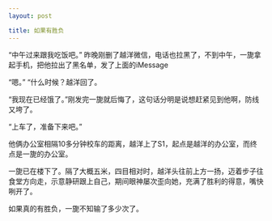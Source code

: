 ```yaml
---
layout: post

title: 如果有胜负
---
```

“中午过来跟我吃饭吧。” 昨晚刚删了越洋微信，电话也拉黑了，不到中午，一旎拿起手机，把他拉出了黑名单，发了上面的iMessage

“嗯。”
“什么时候？越洋回了。

“我现在已经饿了。”刚发完一旎就后悔了，这句话分明是说想赶紧见到他啊，防线又垮了。

“上车了，准备下来吧。”

他俩办公室相隔10多分钟校车的距离，越洋上了S1，起点是越洋的办公室，而终点是一旎的办公室。

一旎已在楼下了。隔了大概五米，四目相对时，越洋头往前上方一扬，迈着步子往食堂方向走，示意静研跟上自己，期间眼神屡次歪向她，充满了胜利的得意，嘴快咧开了。

如果真的有胜负，一旎不知输了多少次了。
